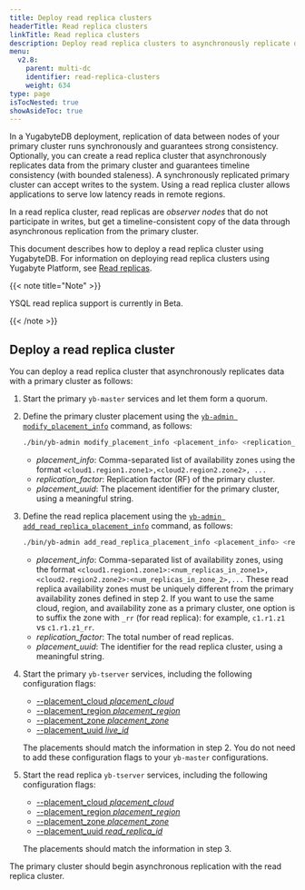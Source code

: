 ```yaml
---
title: Deploy read replica clusters
headerTitle: Read replica clusters
linkTitle: Read replica clusters
description: Deploy read replica clusters to asynchronously replicate data from the primary cluster and guarantee timeline consistency.
menu:
  v2.8:
    parent: multi-dc
    identifier: read-replica-clusters
    weight: 634
type: page
isTocNested: true
showAsideToc: true
---
```


In a YugabyteDB deployment, replication of data between nodes of your primary cluster runs synchronously and guarantees strong consistency. Optionally, you can create a read replica cluster that asynchronously replicates data from the primary cluster and guarantees timeline consistency (with bounded staleness). A synchronously replicated primary cluster can accept writes to the system. Using a read replica cluster allows applications to serve low latency reads in remote regions.

In a read replica cluster, read replicas are _observer nodes_ that do not participate in writes, but get a timeline-consistent copy of the data through asynchronous replication from the primary cluster.

This document describes how to deploy a read replica cluster using YugabyteDB. For information on deploying read replica clusters using Yugabyte Platform, see [Read replicas](../../../yugabyte-platform/create-deployments/read-replicas/).

{{< note title="Note" >}}

YSQL read replica support is currently in Beta.

{{< /note >}}

## Deploy a read replica cluster

You can deploy a read replica cluster that asynchronously replicates data with a primary cluster as follows:

1. Start the primary `yb-master` services and let them form a quorum.

2. Define the primary cluster placement using the [`yb-admin modify_placement_info`](../../../admin/yb-admin/#modify-placement-info) command, as follows:

   ```sh
   ./bin/yb-admin modify_placement_info <placement_info> <replication_factor> [placement_uuid]
   ```

   - *placement_info*: Comma-separated list of availability zones using the format `<cloud1.region1.zone1>,<cloud2.region2.zone2>, ...`
   - *replication_factor*: Replication factor (RF) of the primary cluster.
   - *placement_uuid*: The placement identifier for the primary cluster, using a meaningful string.

3. Define the read replica placement using the [`yb-admin add_read_replica_placement_info`](../../../admin/yb-admin/#add-read-replica-placement-info) command, as follows:

   ```sh
   ./bin/yb-admin add_read_replica_placement_info <placement_info> <replication_factor> [placement_uuid]
   ```

   - *placement_info*: Comma-separated list of availability zones, using the format `<cloud1.region1.zone1>:<num_replicas_in_zone1>,<cloud2.region2.zone2>:<num_replicas_in_zone_2>,...` These read replica availability zones must be uniquely different from the primary availability zones defined in step 2. If you want to use the same cloud, region, and availability zone as a primary cluster, one option is to suffix the zone with `_rr` (for read replica): for example, `c1.r1.z1` vs `c1.r1.z1_rr`.
   - *replication_factor*: The total number of read replicas.
   - *placement_uuid*: The identifier for the read replica cluster, using a meaningful string.

4. Start the primary `yb-tserver` services, including the following configuration flags:

   - [--placement_cloud *placement_cloud*](../../../reference/configuration/yb-tserver/#placement-cloud)
   - [--placement_region *placement_region*](../../../reference/configuration/yb-tserver/#placement-region)
   - [--placement_zone *placement_zone*](../../../reference/configuration/yb-tserver/#placement-zone)
   - [--placement_uuid *live_id*](../../../reference/configuration/yb-tserver/#placement-uuid)

   The placements should match the information in step 2. You do not need to add these configuration flags to your `yb-master` configurations.

5. Start the read replica `yb-tserver` services, including the following configuration flags:

   - [--placement_cloud *placement_cloud*](../../../reference/configuration/yb-tserver/#placement-cloud)
   - [--placement_region *placement_region*](../../../reference/configuration/yb-tserver/#placement-region)
   - [--placement_zone *placement_zone*](../../../reference/configuration/yb-tserver/#placement-zone)
   - [--placement_uuid *read_replica_id*](../../../reference/configuration/yb-tserver/#placement-uuid)

    The placements should match the information in step 3.

The primary cluster should begin asynchronous replication with the read replica cluster.